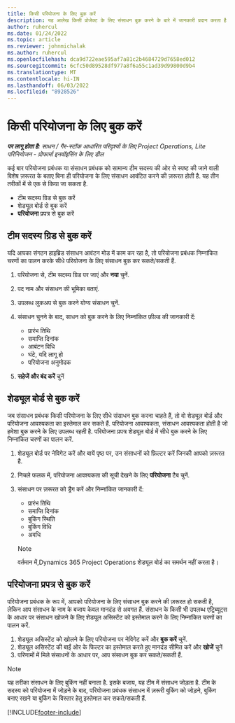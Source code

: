 ```yaml
---
title: किसी परियोजना के लिए बुक करें
description: यह आलेख किसी प्रोजेक्ट के लिए संसाधन बुक करने के बारे में जानकारी प्रदान करता है।
author: ruhercul
ms.date: 01/24/2022
ms.topic: article
ms.reviewer: johnmichalak
ms.author: ruhercul
ms.openlocfilehash: dca9d722eae595af7a81c2b4684729d7658ed012
ms.sourcegitcommit: 6cfc50d89528df977a8f6a55c1ad39d99800d9b4
ms.translationtype: MT
ms.contentlocale: hi-IN
ms.lasthandoff: 06/03/2022
ms.locfileid: "8928526"
---
```

# <a name="book-to-a-project"></a>किसी परियोजना के लिए बुक करें

_**पर लागू होता है:** साधन / गैर-स्टॉक आधारित परिदृश्यों के लिए Project Operations, Lite परिनियोजन - प्रोफार्मा इनवॉइसिंग के लिए डील_

कई बार परियोजना प्रबंधक या संसाधन प्रबंधक को सामान्य टीम सदस्य की ओर से स्पष्ट की जाने वाली विशेष ज़रूरत के बताए बिना ही परियोजना के लिए संसाधन आवंटित करने की ज़रूरत होती है. यह तीन तरीकों में से एक से किया जा सकता है.

- टीम सदस्य ग्रिड से बुक करें
- शेड्यूल बोर्ड से बुक करें
- **परियोजना** प्रपत्र से बुक करें

## <a name="book-from-the-team-member-grid"></a>टीम सदस्य ग्रिड से बुक करें

यदि आपका संगठन हाइब्रिड संसाधन आवंटन मोड में काम कर रहा है, तो परियोजना प्रबंधक निम्नांकित चरणों का पालन करके सीधे परियोजना के लिए संसाधन बुक कर सकते/सकती हैं.

1. परियोजना से, टीम सदस्य ग्रिड पर जाएं और **नया** चुनें.
2. पद नाम और संसाधन की भूमिका बताएं.
3. उपलब्ध लुकअप से बुक करने योग्य संसाधन चुनें.
4. संसाधन चुनने के बाद, साधन को बुक करने के लिए निम्नांकित फ़ील्ड की जानकारी दें:

    - प्रारंभ तिथि
    - समाप्ति दिनांक
    - आबंटन विधि
    - घंटे, यदि लागू हो
    - परियोजना अनुमोदक

6. **सहेजें और बंद करें** चुनें

## <a name="book-from-the-schedule-board"></a>शेड्यूल बोर्ड से बुक करें

जब संसाधन प्रबंधक किसी परियोजना के लिए सीधे संसाधन बुक करना चाहते हैं, तो वो शेड्यूल बोर्ड और परियोजना आवश्यकता का इस्तेमाल कर सकते हैं. परियोजना आवश्यकता, संसाधन आवश्यकता होती है जो हमेशा बुक करने के लिए उपलब्ध रहती है. परियोजना प्रपत्र शेड्यूल बोर्ड में सीधे बुक करने के लिए निम्नांकित चरणों का पालन करें.

1. शेड्यूल बोर्ड पर नेविगेट करें और बायें पृष्ठ पर, उन संसाधनों को फ़िल्टर करें जिनकी आपको ज़रूरत है.
2. निचले फलक में, परियोजना आवश्यकता की सूची देखने के लिए **परियोजना** टैब चुनें.
3. संसाधन पर ज़रूरत को ड्रैग करें और निम्नांकित जानकारी दें:

    - प्रारंभ तिथि
    - समाप्ति दिनांक
    - बुकिंग स्थिति
    - बुकिंग विधि
    - अवधि
   
   > [!NOTE]
   > वर्तमान में,Dynamics 365 Project Operations शेड्यूल बोर्ड का समर्थन नहीं करता है।   

## <a name="book-from-the-project-form"></a>परियोजना प्रपत्र से बुक करें

परियोजना प्रबंधक के रूप में, आपको परियोजना के लिए संसाधन बुक करने की ज़रूरत हो सकती है, लेकिन आप संसाधन के नाम के बजाय केवल मानदंड से अवगत हैं. संसाधन के किसी भी उपलब्ध एट्रिब्यूट्स के आधार पर संसाधन खोजने के लिए शेड्यूल असिस्टेंट को इस्तेमाल करने के लिए निम्नांकित चरणों का पालन करें. 

1. शेड्यूल असिस्टेंट को खोलने के लिए परियोजना पर नेविगेट करें और **बुक करें** चुनें.
2. शेड्यूल असिस्टेंट की बाईं ओर के फिल्टर का इस्तेमाल करते हुए मानदंड सीमित करें और **खोजें** चुनें
3. परिणामों में मिले संसाधनों के आधार पर, आप संसाधन बुक कर सकते/सकती हैं.

> [!NOTE]
> यह तरीका संसाधन के लिए बुकिंग नहीं बनाता है. इसके बजाय, यह टीम में संसाधन जोड़ता है. टीम के सदस्य को परियोजना में जोड़ने के बाद, परियोजना प्रबंधक संसाधन में ज़रूरी बुकिंग को जोड़ने, बुकिंग बनाए रखने या बुकिंग के विस्तार हेतु इस्तेमाल कर सकते/सकती हैं.


[!INCLUDE[footer-include](../includes/footer-banner.md)]
